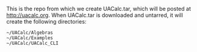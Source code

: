 This is the repo from which we create UACalc.tar, which will be posted at http://uacalc.org.
When UACalc.tar is downloaded and untarred, it will create the following directories:

    ~/UACalc/Algebras
    ~/UACalc/Examples
    ~/UACalc/UACalc_CLI


